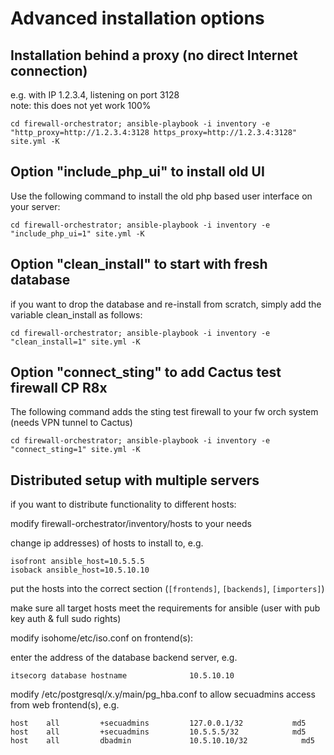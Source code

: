 # Advanced installation options

## Installation behind a proxy (no direct Internet connection)

e.g. with IP 1.2.3.4, listening on port 3128<br>
note: this does not yet work 100%

```
cd firewall-orchestrator; ansible-playbook -i inventory -e "http_proxy=http://1.2.3.4:3128 https_proxy=http://1.2.3.4:3128" site.yml -K
```

## Option "include_php_ui" to install old UI

Use the following command to install the old php based user interface on your server:

```
cd firewall-orchestrator; ansible-playbook -i inventory -e "include_php_ui=1" site.yml -K
```

## Option "clean_install" to start with fresh database

if you want to drop the database and re-install from scratch, simply add the variable clean_install as follows:

```
cd firewall-orchestrator; ansible-playbook -i inventory -e "clean_install=1" site.yml -K
```

## Option "connect_sting" to add Cactus test firewall CP R8x

The following command adds the sting test firewall to your fw orch system (needs VPN tunnel to Cactus)

```
cd firewall-orchestrator; ansible-playbook -i inventory -e "connect_sting=1" site.yml -K
```

## Distributed setup with multiple servers

if you want to distribute functionality to different hosts:

modify firewall-orchestrator/inventory/hosts to your needs

change ip addresses) of hosts to install to, e.g.

```
isofront ansible_host=10.5.5.5
isoback ansible_host=10.5.10.10
```

put the hosts into the correct section (`[frontends]`, `[backends]`, `[importers]`)

make sure all target hosts meet the requirements for ansible (user with pub key auth & full sudo rights)

modify isohome/etc/iso.conf on frontend(s):

enter the address of the database backend server, e.g.

```
itsecorg database hostname              10.5.10.10
```

modify /etc/postgresql/x.y/main/pg_hba.conf to allow secuadmins access from web frontend(s), e.g.

```
host    all         +secuadmins         127.0.0.1/32           md5
host    all         +secuadmins         10.5.5.5/32            md5
host    all         dbadmin             10.5.10.10/32            md5
```
